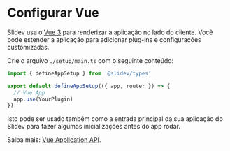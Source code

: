# Configurar Vue

<Environment type="client" />

Slidev usa o [Vue 3](https://v3.vuejs.org/) para renderizar a aplicação no lado do cliente. Você pode estender a aplicação para adicionar plug-ins e configurações customizadas.

Crie o arquivo `./setup/main.ts` com o seguinte conteúdo:

```ts
import { defineAppSetup } from '@slidev/types'

export default defineAppSetup(({ app, router }) => {
  // Vue App
  app.use(YourPlugin)
})
```

Isto pode ser usado também como a entrada principal da sua aplicação do Slidev para fazer algumas inicializações antes do app rodar. 

Saiba mais: [Vue Application API](https://v3.vuejs.org/api/application-api.html#component).
